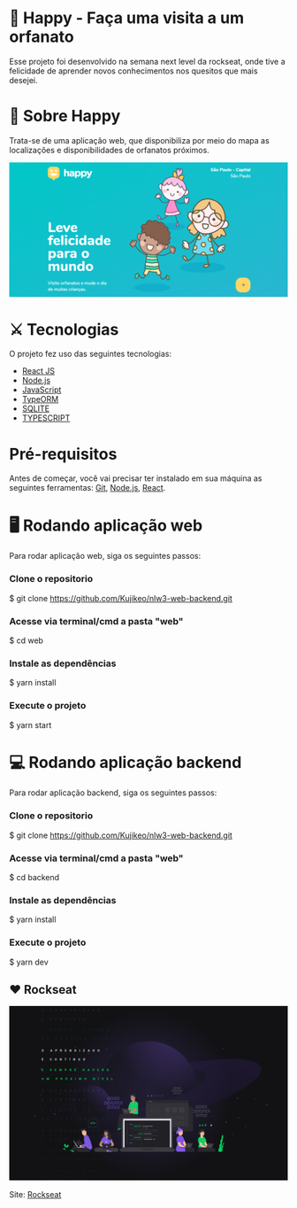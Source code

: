 # 🎎 Happy - Faça uma visita a um orfanato

<p>Esse projeto foi desenvolvido na semana next level da rockseat, onde tive a felicidade de aprender novos conhecimentos nos quesitos que mais desejei.
</p>

# 🔎 Sobre Happy

<p>Trata-se de uma aplicação web, que disponibiliza por meio do mapa as localizações e disponibilidades de orfanatos próximos.</p>
<p align="center"><img src="./imagens/telaInicial.PNG" ></p>

# ⚔ Tecnologias

O projeto fez uso das seguintes tecnologias:

- [React JS](https://pt-br.reactjs.org/)
- [Node.js](https://nodejs.org/en/)
- [JavaScript](https://www.javascript.com/)
- [TypeORM](https://typeorm.io/#/)
- [SQLITE](https://www.sqlite.org/index.html)
- [TYPESCRIPT](https://www.typescriptlang.org/l)

# Pré-requisitos

Antes de começar, você vai precisar ter instalado em sua máquina as seguintes ferramentas:
[Git](https://git-scm.com), [Node.js](https://nodejs.org/en/), [React](https://pt-br.reactjs.org/).

# 🖥️ Rodando aplicação web

<p> Para rodar aplicação web, siga os seguintes passos: </p>

### Clone o repositorio

\$ git clone <https://github.com/Kujikeo/nlw3-web-backend.git>

### Acesse via terminal/cmd a pasta "web"

\$ cd web

### Instale as dependências

\$ yarn install

### Execute o projeto

\$ yarn start

# 💻 Rodando aplicação backend

<p> Para rodar aplicação backend, siga os seguintes passos: </p>

### Clone o repositorio

\$ git clone <https://github.com/Kujikeo/nlw3-web-backend.git>

### Acesse via terminal/cmd a pasta "web"

\$ cd backend

### Instale as dependências

\$ yarn install

### Execute o projeto

\$ yarn dev

## ❤️ Rockseat

<p align="center"><img src="./imagens/nlw3.jpg" ></p>

Site:
[Rockseat](https://rocketseat.com.br/)
